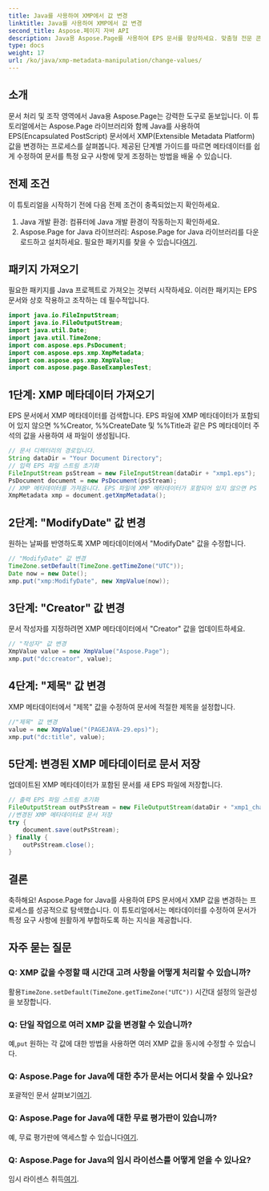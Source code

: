```yaml
---
title: Java를 사용하여 XMP에서 값 변경
linktitle: Java를 사용하여 XMP에서 값 변경
second_title: Aspose.페이지 자바 API
description: Java용 Aspose.Page를 사용하여 EPS 문서를 향상하세요. 맞춤형 전문 콘텐츠를 위해 XMP 메타데이터를 손쉽게 수정할 수 있습니다. #자바개발
type: docs
weight: 17
url: /ko/java/xmp-metadata-manipulation/change-values/
---
```

## 소개
문서 처리 및 조작 영역에서 Java용 Aspose.Page는 강력한 도구로 돋보입니다. 이 튜토리얼에서는 Aspose.Page 라이브러리와 함께 Java를 사용하여 EPS(Encapsulated PostScript) 문서에서 XMP(Extensible Metadata Platform) 값을 변경하는 프로세스를 살펴봅니다. 제공된 단계별 가이드를 따르면 메타데이터를 쉽게 수정하여 문서를 특정 요구 사항에 맞게 조정하는 방법을 배울 수 있습니다.
## 전제 조건
이 튜토리얼을 시작하기 전에 다음 전제 조건이 충족되었는지 확인하세요.
1. Java 개발 환경: 컴퓨터에 Java 개발 환경이 작동하는지 확인하세요.
2.  Aspose.Page for Java 라이브러리: Aspose.Page for Java 라이브러리를 다운로드하고 설치하세요. 필요한 패키지를 찾을 수 있습니다[여기](https://releases.aspose.com/page/java/).
## 패키지 가져오기
필요한 패키지를 Java 프로젝트로 가져오는 것부터 시작하세요. 이러한 패키지는 EPS 문서와 상호 작용하고 조작하는 데 필수적입니다.
```java
import java.io.FileInputStream;
import java.io.FileOutputStream;
import java.util.Date;
import java.util.TimeZone;
import com.aspose.eps.PsDocument;
import com.aspose.eps.xmp.XmpMetadata;
import com.aspose.eps.xmp.XmpValue;
import com.aspose.page.BaseExamplesTest;
```
## 1단계: XMP 메타데이터 가져오기
EPS 문서에서 XMP 메타데이터를 검색합니다. EPS 파일에 XMP 메타데이터가 포함되어 있지 않으면 %%Creator, %%CreateDate 및 %%Title과 같은 PS 메타데이터 주석의 값을 사용하여 새 파일이 생성됩니다.
```java
// 문서 디렉터리의 경로입니다.
String dataDir = "Your Document Directory";
// 입력 EPS 파일 스트림 초기화
FileInputStream psStream = new FileInputStream(dataDir + "xmp1.eps");
PsDocument document = new PsDocument(psStream);
// XMP 메타데이터를 가져옵니다. EPS 파일에 XMP 메타데이터가 포함되어 있지 않으면 PS 메타데이터 주석의 값으로 새 파일이 생성됩니다.
XmpMetadata xmp = document.getXmpMetadata();
```
## 2단계: "ModifyDate" 값 변경
원하는 날짜를 반영하도록 XMP 메타데이터에서 "ModifyDate" 값을 수정합니다.
```java
// "ModifyDate" 값 변경
TimeZone.setDefault(TimeZone.getTimeZone("UTC"));
Date now = new Date();
xmp.put("xmp:ModifyDate", new XmpValue(now));
```
## 3단계: "Creator" 값 변경
문서 작성자를 지정하려면 XMP 메타데이터에서 "Creator" 값을 업데이트하세요.
```java
// "작성자" 값 변경
XmpValue value = new XmpValue("Aspose.Page");
xmp.put("dc:creator", value);
```
## 4단계: "제목" 값 변경
XMP 메타데이터에서 "제목" 값을 수정하여 문서에 적절한 제목을 설정합니다.
```java
//"제목" 값 변경
value = new XmpValue("(PAGEJAVA-29.eps)");
xmp.put("dc:title", value);
```
## 5단계: 변경된 XMP 메타데이터로 문서 저장
업데이트된 XMP 메타데이터가 포함된 문서를 새 EPS 파일에 저장합니다.
```java
// 출력 EPS 파일 스트림 초기화
FileOutputStream outPsStream = new FileOutputStream(dataDir + "xmp1_changed.eps");
//변경된 XMP 메타데이터로 문서 저장
try {
    document.save(outPsStream);
} finally {
    outPsStream.close();
}
```
## 결론
축하해요! Aspose.Page for Java를 사용하여 EPS 문서에서 XMP 값을 변경하는 프로세스를 성공적으로 탐색했습니다. 이 튜토리얼에서는 메타데이터를 수정하여 문서가 특정 요구 사항에 원활하게 부합하도록 하는 지식을 제공합니다.
## 자주 묻는 질문
### Q: XMP 값을 수정할 때 시간대 고려 사항을 어떻게 처리할 수 있습니까?
 활용`TimeZone.setDefault(TimeZone.getTimeZone("UTC"))` 시간대 설정의 일관성을 보장합니다.
### Q: 단일 작업으로 여러 XMP 값을 변경할 수 있습니까?
 예,`put` 원하는 각 값에 대한 방법을 사용하면 여러 XMP 값을 동시에 수정할 수 있습니다.
### Q: Aspose.Page for Java에 대한 추가 문서는 어디서 찾을 수 있나요?
 포괄적인 문서 살펴보기[여기](https://reference.aspose.com/page/java/).
### Q: Aspose.Page for Java에 대한 무료 평가판이 있습니까?
 예, 무료 평가판에 액세스할 수 있습니다[여기](https://releases.aspose.com/).
### Q: Aspose.Page for Java의 임시 라이선스를 어떻게 얻을 수 있나요?
 임시 라이센스 취득[여기](https://purchase.aspose.com/temporary-license/).